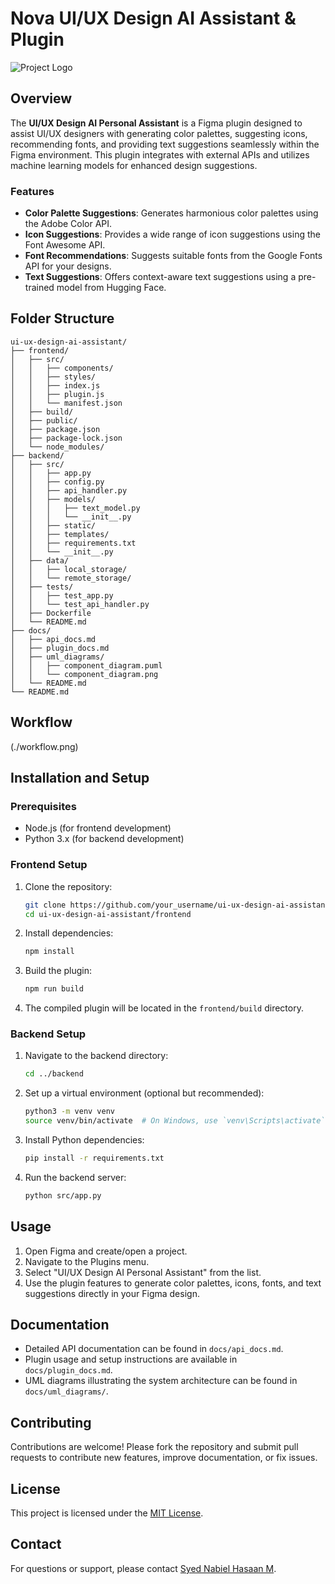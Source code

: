 # Nova UI/UX Design AI Assistant & Plugin

![Project Logo](url_to_your_logo_if_available)

## Overview

The **UI/UX Design AI Personal Assistant** is a Figma plugin designed to assist UI/UX designers with generating color palettes, suggesting icons, recommending fonts, and providing text suggestions seamlessly within the Figma environment. This plugin integrates with external APIs and utilizes machine learning models for enhanced design suggestions.

### Features

- **Color Palette Suggestions**: Generates harmonious color palettes using the Adobe Color API.
- **Icon Suggestions**: Provides a wide range of icon suggestions using the Font Awesome API.
- **Font Recommendations**: Suggests suitable fonts from the Google Fonts API for your designs.
- **Text Suggestions**: Offers context-aware text suggestions using a pre-trained model from Hugging Face.

## Folder Structure

```plaintext
ui-ux-design-ai-assistant/
├── frontend/
│   ├── src/
│   │   ├── components/
│   │   ├── styles/
│   │   ├── index.js
│   │   ├── plugin.js
│   │   └── manifest.json
│   ├── build/
│   ├── public/
│   ├── package.json
│   ├── package-lock.json
│   └── node_modules/
├── backend/
│   ├── src/
│   │   ├── app.py
│   │   ├── config.py
│   │   ├── api_handler.py
│   │   ├── models/
│   │   │   ├── text_model.py
│   │   │   └── __init__.py
│   │   ├── static/
│   │   ├── templates/
│   │   ├── requirements.txt
│   │   └── __init__.py
│   ├── data/
│   │   ├── local_storage/
│   │   └── remote_storage/
│   ├── tests/
│   │   ├── test_app.py
│   │   └── test_api_handler.py
│   ├── Dockerfile
│   └── README.md
├── docs/
│   ├── api_docs.md
│   ├── plugin_docs.md
│   ├── uml_diagrams/
│   │   ├── component_diagram.puml
│   │   └── component_diagram.png
│   └── README.md
└── README.md
```

## Workflow

(./workflow.png)



## Installation and Setup

### Prerequisites

- Node.js (for frontend development)
- Python 3.x (for backend development)

### Frontend Setup

1. Clone the repository:

   ```bash
   git clone https://github.com/your_username/ui-ux-design-ai-assistant.git
   cd ui-ux-design-ai-assistant/frontend
   ```

2. Install dependencies:

   ```bash
   npm install
   ```

3. Build the plugin:

   ```bash
   npm run build
   ```

4. The compiled plugin will be located in the `frontend/build` directory.

### Backend Setup

1. Navigate to the backend directory:

   ```bash
   cd ../backend
   ```

2. Set up a virtual environment (optional but recommended):

   ```bash
   python3 -m venv venv
   source venv/bin/activate  # On Windows, use `venv\Scripts\activate`
   ```

3. Install Python dependencies:

   ```bash
   pip install -r requirements.txt
   ```

4. Run the backend server:

   ```bash
   python src/app.py
   ```

## Usage

1. Open Figma and create/open a project.
2. Navigate to the Plugins menu.
3. Select "UI/UX Design AI Personal Assistant" from the list.
4. Use the plugin features to generate color palettes, icons, fonts, and text suggestions directly in your Figma design.

## Documentation

- Detailed API documentation can be found in `docs/api_docs.md`.
- Plugin usage and setup instructions are available in `docs/plugin_docs.md`.
- UML diagrams illustrating the system architecture can be found in `docs/uml_diagrams/`.

## Contributing

Contributions are welcome! Please fork the repository and submit pull requests to contribute new features, improve documentation, or fix issues.

## License

This project is licensed under the [MIT License](LICENSE).

## Contact

For questions or support, please contact [Syed Nabiel Hasaan M](mailto:msyednabiel@gmail.com).
